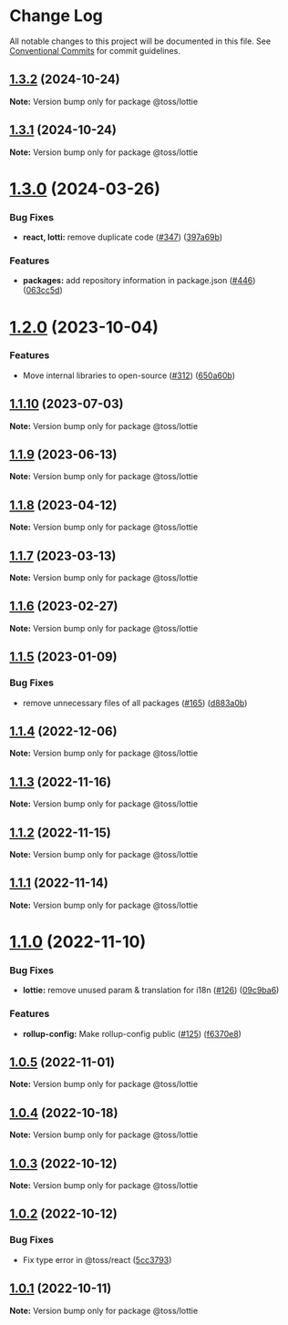 # Change Log

All notable changes to this project will be documented in this file.
See [Conventional Commits](https://conventionalcommits.org) for commit guidelines.

## [1.3.2](https://github.com/toss/slash/compare/@toss/lottie@1.3.1...@toss/lottie@1.3.2) (2024-10-24)

**Note:** Version bump only for package @toss/lottie





## [1.3.1](https://github.com/toss/slash/compare/@toss/lottie@1.3.0...@toss/lottie@1.3.1) (2024-10-24)

**Note:** Version bump only for package @toss/lottie





# [1.3.0](https://github.com/toss/slash/compare/@toss/lottie@1.2.1...@toss/lottie@1.3.0) (2024-03-26)


### Bug Fixes

* **react, lotti:** remove duplicate code ([#347](https://github.com/toss/slash/issues/347)) ([397a69b](https://github.com/toss/slash/commit/397a69b2ea64617888caf22cbf23b10663bd56ad))


### Features

* **packages:** add repository information in package.json ([#446](https://github.com/toss/slash/issues/446)) ([063cc5d](https://github.com/toss/slash/commit/063cc5d4699b1ba0dc20db3d2bb7dc673947500b))





# [1.2.0](https://github.com/toss/slash/compare/@toss/lottie@1.1.10...@toss/lottie@1.2.0) (2023-10-04)

### Features

* Move internal libraries to open-source ([#312](https://github.com/toss/slash/issues/312)) ([650a60b](https://github.com/toss/slash/commit/650a60b87fe59abf84125845c949b575113bb73f))

## [1.1.10](https://github.com/toss/slash/compare/@toss/lottie@1.1.9...@toss/lottie@1.1.10) (2023-07-03)

**Note:** Version bump only for package @toss/lottie

## [1.1.9](https://github.com/toss/slash/compare/@toss/lottie@1.1.8...@toss/lottie@1.1.9) (2023-06-13)

**Note:** Version bump only for package @toss/lottie

## [1.1.8](https://github.com/toss/slash/compare/@toss/lottie@1.1.7...@toss/lottie@1.1.8) (2023-04-12)

**Note:** Version bump only for package @toss/lottie

## [1.1.7](https://github.com/toss/slash/compare/@toss/lottie@1.1.6...@toss/lottie@1.1.7) (2023-03-13)

**Note:** Version bump only for package @toss/lottie

## [1.1.6](https://github.com/toss/slash/compare/@toss/lottie@1.1.5...@toss/lottie@1.1.6) (2023-02-27)

**Note:** Version bump only for package @toss/lottie

## [1.1.5](https://github.com/toss/slash/compare/@toss/lottie@1.1.4...@toss/lottie@1.1.5) (2023-01-09)

### Bug Fixes

* remove unnecessary files of all packages ([#165](https://github.com/toss/slash/issues/165)) ([d883a0b](https://github.com/toss/slash/commit/d883a0b2aebdbc2ca39c67902cec754c63921dfe))

## [1.1.4](https://github.com/toss/slash/compare/@toss/lottie@1.1.3...@toss/lottie@1.1.4) (2022-12-06)

**Note:** Version bump only for package @toss/lottie

## [1.1.3](https://github.com/toss/slash/compare/@toss/lottie@1.1.2...@toss/lottie@1.1.3) (2022-11-16)

**Note:** Version bump only for package @toss/lottie

## [1.1.2](https://github.com/toss/slash/compare/@toss/lottie@1.1.1...@toss/lottie@1.1.2) (2022-11-15)

**Note:** Version bump only for package @toss/lottie

## [1.1.1](https://github.com/toss/slash/compare/@toss/lottie@1.1.0...@toss/lottie@1.1.1) (2022-11-14)

**Note:** Version bump only for package @toss/lottie

# [1.1.0](https://github.com/toss/slash/compare/@toss/lottie@1.0.5...@toss/lottie@1.1.0) (2022-11-10)

### Bug Fixes

* **lottie:** remove unused param & translation for i18n ([#126](https://github.com/toss/slash/issues/126)) ([09c9ba6](https://github.com/toss/slash/commit/09c9ba699d6ffc0b937784b7ea58ed111528ba2e))

### Features

* **rollup-config:** Make rollup-config public ([#125](https://github.com/toss/slash/issues/125)) ([f6370e8](https://github.com/toss/slash/commit/f6370e8c4b0fa926e923b518c26b7071ee0e53da))

## [1.0.5](https://github.com/toss/slash/compare/@toss/lottie@1.0.4...@toss/lottie@1.0.5) (2022-11-01)

**Note:** Version bump only for package @toss/lottie

## [1.0.4](https://github.com/toss/slash/compare/@toss/lottie@1.0.3...@toss/lottie@1.0.4) (2022-10-18)

**Note:** Version bump only for package @toss/lottie

## [1.0.3](https://github.com/toss/slash/compare/@toss/lottie@1.0.2...@toss/lottie@1.0.3) (2022-10-12)

**Note:** Version bump only for package @toss/lottie

## [1.0.2](https://github.com/toss/slash/compare/@toss/lottie@1.0.1...@toss/lottie@1.0.2) (2022-10-12)

### Bug Fixes

* Fix type error in @toss/react ([5cc3793](https://github.com/toss/slash/commit/5cc37936e8739204f32f9f50ee61570b758343f8))

## [1.0.1](https://github.com/toss/slash/compare/@toss/lottie@1.0.0...@toss/lottie@1.0.1) (2022-10-11)

**Note:** Version bump only for package @toss/lottie

